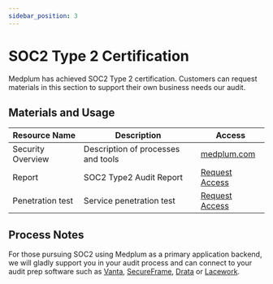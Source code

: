 ```yaml
---
sidebar_position: 3
---
```


# SOC2 Type 2 Certification

Medplum has achieved SOC2 Type 2 certification. Customers can request materials in this section to support their own business needs our audit.

## Materials and Usage

| Resource Name     | Description                        | Access                                                                                               |
| ----------------- | ---------------------------------- | ---------------------------------------------------------------------------------------------------- |
| Security Overview | Description of processes and tools | [medplum.com](https://www.medplum.com/security)                                                      |
| Report            | SOC2 Type2 Audit Report            | [Request Access](https://drive.google.com/file/d/1GU5D_X1SfplmXltlotYbNPd233L_qKdY/view?usp=sharing) |
| Penetration test  | Service penetration test           | [Request Access](https://drive.google.com/file/d/1dlgBCxRSPv_QZwal4ZBFIQDJJh2WqBUn/view?usp=sharing) |

## Process Notes

For those pursuing SOC2 using Medplum as a primary application backend, we will gladly support you in your audit process and can connect to your audit prep software such as [Vanta](https://www.vanta.com/), [SecureFrame](https://secureframe.com/), [Drata](https://drata.com/) or [Lacework](https://www.lacework.com/).
